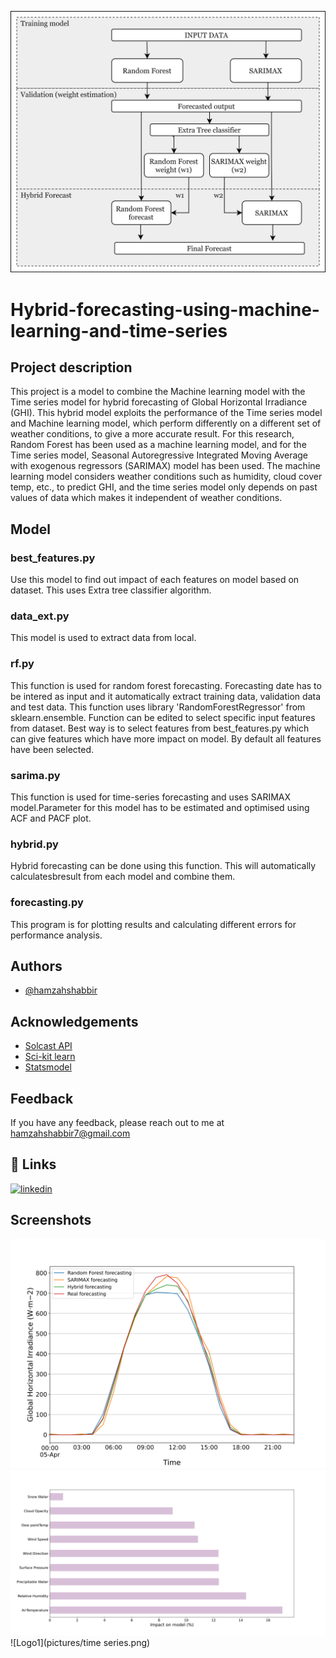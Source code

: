 ![Logo](pictures/hybrid.png)

# Hybrid-forecasting-using-machine-learning-and-time-series
## Project description
This project is a model to combine the Machine learning model with the Time series model for hybrid forecasting of Global Horizontal Irradiance (GHI). This hybrid model exploits the performance of the Time series model and Machine learning model, which perform differently on a different set of weather conditions, to give a more accurate result. For this research, Random Forest has been used as a machine learning model, and for the Time series model, Seasonal Autoregressive Integrated Moving Average with exogenous regressors (SARIMAX) model has been used. The machine learning model considers weather conditions such as humidity, cloud cover temp, etc., to predict GHI, and the time series model only depends on past values of data which makes it independent of weather conditions.

## Model
### best_features.py
Use this model to find out impact of each features on model based on dataset. This uses Extra tree classifier algorithm.

### data_ext.py
This model is used to extract data from local.

### rf.py
This function is used for random forest forecasting. Forecasting date has to be intered as input and it automatically extract training data, validation data and test data. This function uses library 'RandomForestRegressor' from sklearn.ensemble. Function can be edited to select specific input features from dataset. Best way is to select features from  best_features.py which can give features which have more impact on model. By default all features have been selected.

### sarima.py
This function is used for time-series forecasting and uses SARIMAX model.Parameter for this model has to be estimated and optimised using ACF and PACF plot. 

### hybrid.py
Hybrid forecasting can be done using this function. This will automatically calculatesbresult from each model and combine them.

### forecasting.py
This program is for plotting results and calculating different errors for performance analysis.
## Authors

- [@hamzahshabbir](https://www.linkedin.com/in/hamzah-shabbir-108765a5/)


## Acknowledgements

 - [Solcast API](https://solcast.com/)
 - [Sci-kit learn](https://scikit-learn.org/stable/modules/generated/sklearn.ensemble.RandomForestRegressor.html)
 - [Statsmodel](https://www.statsmodels.org/stable/index.html)

  

## Feedback

If you have any feedback, please reach out to me at hamzahshabbir7@gmail.com

  
## 🔗 Links
[![linkedin](https://img.shields.io/badge/linkedin-0A66C2?style=for-the-badge&logo=linkedin&logoColor=white)](https://www.linkedin.com/in/hamzah-shabbir-108765a5/)



## Screenshots
![result](pictures/april.svg)
![Logo1](pictures/best_features.svg)
![Logo1](pictures/time series.png)


  
